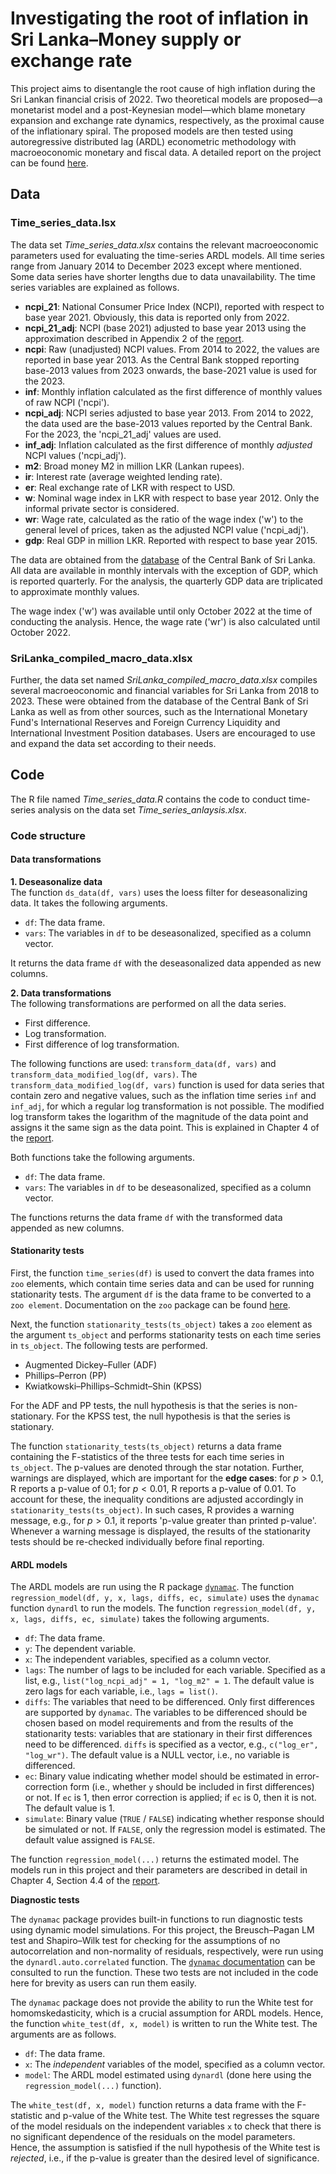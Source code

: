 # Investigating the root of inflation in Sri Lanka–Money supply or exchange rate

This project aims to disentangle the root cause of high inflation during the Sri Lankan financial crisis of 2022. Two theoretical models are proposed—a monetarist model and a post-Keynesian model—which blame monetary expansion and exchange rate dynamics, respectively, as the proximal cause of the inflationary spiral. The proposed models are then tested using autoregressive distributed lag (ARDL) econometric methodology with macroeoconomic monetary and fiscal data. A detailed report on the project can be found [here](https://pranandita.github.io/portfolio/1_Inflation/).

## Data 
### Time_series_data.lsx
The data set *Time_series_data.xlsx* contains the relevant macroeoconomic parameters used for evaluating the time-series ARDL models. All time series range from January 2014 to December 2023 except where mentioned. Some data series have shorter lengths due to data unavailability. The time series variables are explained as follows.

* **ncpi_21**: National Consumer Price Index (NCPI), reported with respect to base year 2021. Obviously, this data is reported only from 2022.
* **ncpi_21_adj**: NCPI (base 2021) adjusted to base year 2013 using the approximation described in Appendix 2 of the [report](https://pranandita.github.io/files/Biswas_SriLanka_Inflation.pdf).
* **ncpi**: Raw (unadjusted) NCPI values. From 2014 to 2022, the values are reported in base year 2013. As the Central Bank stopped reporting base-2013 values from 2023 onwards, the base-2021 value is used for the 2023. 
* **inf**: Monthly inflation calculated as the first difference of monthly values of raw NCPI ('ncpi').
* **ncpi_adj**: NCPI series adjusted to base year 2013. From 2014 to 2022, the data used are the base-2013 values reported by the Central Bank. For the 2023, the 'ncpi_21_adj' values are used.
* **inf_adj**: Inflation calculated as the first difference of monthly *adjusted* NCPI values ('ncpi_adj').
* **m2**: Broad money M2 in million LKR (Lankan rupees).
* **ir**: Interest rate (average weighted lending rate).
* **er**: Real exchange rate of LKR with respect to USD.
* **w**: Nominal wage index in LKR with respect to base year 2012. Only the informal private sector is considered.
* **wr**: Wage rate, calculated as the ratio of the wage index ('w') to the general level of prices, taken as the adjusted NCPI value ('ncpi_adj').
* **gdp**: Real GDP in million LKR. Reported with respect to base year 2015.

The data are obtained from the [database](https://www.cbsl.lk/eresearch/) of the Central Bank of Sri Lanka. All data are available in monthly intervals with the exception of GDP, which is reported quarterly. For the analysis, the quarterly GDP data are triplicated to approximate monthly values. 

<p>The wage index ('w') was available until only October 2022 at the time of conducting the analysis. Hence, the wage rate ('wr') is also calculated until October 2022.</p>

### SriLanka_compiled_macro_data.xlsx
Further, the data set named *SriLanka_compiled_macro_data.xlsx* compiles several macroeoconomic and financial variables for Sri Lanka from 2018 to 2023. These were obtained from the database of the Central Bank of Sri Lanka as well as from other sources, such as the International Monetary Fund's International Reserves and Foreign Currency Liquidity and International Investment Position databases. Users are encouraged to use and expand the data set according to their needs.

## Code
The R file named *Time_series_data.R* contains the code to conduct time-series analysis on the data set *Time_series_anlaysis.xlsx*. 

### Code structure
#### Data transformations
**1. Deseasonalize data** <br>
The function `ds_data(df, vars)` uses the loess filter for deseasonalizing data.
It takes the following arguments. 
* `df`: The data frame.
* `vars`: The variables in `df` to be deseasonalized, specified as a column vector.

It returns the data frame `df` with the deseasonalized data appended as new columns. <br>

**2. Data transformations** <br>
The following transformations are performed on all the data series.
* First difference. 
* Log transformation.
* First difference of log transformation.

The following functions are used: `transform_data(df, vars)` and `transform_data_modified_log(df, vars)`. The `transform_data_modified_log(df, vars)` function is used for data series that contain zero and negative values, such as the inflation time series `inf` and `inf_adj`, for which a regular log transformation is not possible. The modified log transform takes the logarithm of the magnitude of the data point and assigns it the same sign as the data point. This is explained in Chapter 4 of the [report](https://pranandita.github.io/files/Biswas_SriLanka_Inflation.pdf).  <br> 

Both functions take the following arguments. 
* `df`: The data frame.
* `vars`: The variables in `df` to be deseasonalized, specified as a column vector.

The functions returns the data frame `df` with the transformed data appended as new columns.

#### Stationarity tests
First, the function `time_series(df)` is used to convert the data frames into `zoo` elements, which contain time series data and can be used for running stationarity tests. The argument `df` is the data frame to be converted to a `zoo element`. Documentation on the `zoo` package can be found [here](https://cran.r-project.org/web/packages/zoo/index.html). <br>

Next, the function `stationarity_tests(ts_object)` takes a `zoo` element as the argument `ts_object` and performs stationarity tests on each time series in `ts_object`. The following tests are performed. 
* Augmented Dickey–Fuller (ADF)
* Phillips–Perron (PP)
* Kwiatkowski–Phillips–Schmidt–Shin (KPSS)

For the ADF and PP tests, the null hypothesis is that the series is non-stationary. For the KPSS test, the null hypothesis is that the series is stationary. <br>

The function `stationarity_tests(ts_object)` returns a data frame containing the F-statistics of the three tests for each time series in `ts_object`. The p-values are denoted through the star notation. Further, warnings are displayed, which are important for the **edge cases**: for $p>0.1$, R reports a p-value of $0.1$; for $p<0.01$, R reports a p-value of $0.01$. To account for these, the inequality conditions are adjusted accordingly in `stationarity_tests(ts_object)`. In such cases, R provides a warning message, e.g., for $p>0.1$, it reports 'p-value greater than printed p-value'. Whenever a warning message is displayed, the results of the stationarity tests should be re-checked individually before final reporting.

#### ARDL models
The ARDL models are run using the R package [`dynamac`](https://cran.r-project.org/web/packages/dynamac/index.html). The function `regression_model(df, y, x, lags, diffs, ec, simulate)` uses the `dynamac` function `dynardl` to run the models. The function `regression_model(df, y, x, lags, diffs, ec, simulate)` takes the following arguments. 
* `df`: The data frame.
* `y`: The dependent variable.
* `x`: The independent variables, specified as a column vector.
* `lags`: The number of lags to be included for each variable. Specified as a list, e.g., `list("log_ncpi_adj" = 1, "log_m2" = 1`. The default value is zero lags for each variable, i.e., `lags = list()`.
* `diffs`: The variables that need to be differenced. Only first differences are supported by `dynamac`. The variables to be differenced should be chosen based on model requirements and from the results of the stationarity tests: variables that are stationary in their first differences need to be differenced. `diffs` is specified as a vector, e.g., `c("log_er", "log_wr")`. The default value is a NULL vector, i.e., no variable is differenced.
* `ec`: Binary value indicating whether model should be estimated in error-correction form (i.e., whether `y` should be included in first differences) or not. If `ec` is 1, then error correction is applied; if `ec` is 0, then it is not. The default value is 1.
* `simulate`: Binary value (`TRUE` / `FALSE`) indicating whether response should be simulated or not. If `FALSE`, only the regression model is estimated. The default value assigned is `FALSE`.

The function `regression_model(...)` returns the estimated model. The models run in this project and their parameters are described in detail in Chapter 4, Section 4.4 of the [report](https://pranandita.github.io/files/Biswas_SriLanka_Inflation.pdf). <br> 

**Diagnostic tests** <br>

The `dynamac` package provides built-in functions to run diagnostic tests using dynamic model simulations. For this project, the Breusch–Pagan LM test and Shapiro–Wilk test for checking for the assumptions of no autocorrelation and non-normality of residuals, respectively, were run using the `dynardl.auto.correlated` function. The [`dynamac` documentation](https://cran.r-project.org/web/packages/dynamac/dynamac.pdf) can be consulted to run the function. These two tests are not included in the code here for brevity as users can run them easily. <br>

The `dynamac` package does not provide the ability to run the White test for homomskedasticity, which is a crucial assumption for ARDL models. Hence, the function `white_test(df, x, model)` is written to run the White test. The arguments are as follows. 
* `df`: The data frame.
* `x`: The *independent* variables of the model, specified as a column vector.
* `model`: The ARDL model estimated using `dynardl` (done here using the `regression_model(...)` function).

The `white_test(df, x, model)` function returns a data frame with the F-statistic and p-value of the White test. The White test regresses the square of the model residuals on the independent variables `x` to check that there is no significant dependence of the residuals on the model parameters. Hence, the assumption is satisfied if the null hypothesis of the White test is *rejected*, i.e., if the p-value is greater than the desired level of significance. 
